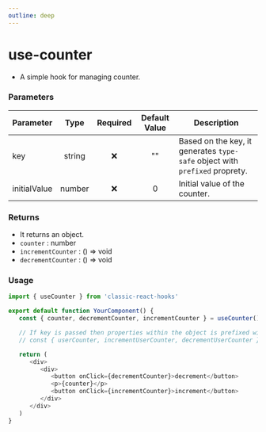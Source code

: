 ```yaml
---
outline: deep
---
```


# use-counter

-  A simple hook for managing counter.

### Parameters

| Parameter    |  Type  | Required | Default Value | Description                                                                 |
| ------------ | :----: | :------: | :-----------: | --------------------------------------------------------------------------- |
| key          | string |    ❌    |      ""       | Based on the key, it generates `type-safe` object with `prefixed` proprety. |
| initialValue | number |    ❌    |       0       | Initial value of the counter.                                               |

### Returns

-  It returns an object.
-  `counter` : number
-  `incrementCounter` : () => void
-  `decrementCounter` : () => void

### Usage

```ts
import { useCounter } from 'classic-react-hooks'

export default function YourComponent() {
   const { counter, decrementCounter, incrementCounter } = useCounter()

   // If key is passed then properties within the object is prefixed with it.
   // const { userCounter, incrementUserCounter, decrementUserCounter } = useCounter("user")

   return (
      <div>
         <div>
            <button onClick={decrementCounter}>decrement</button>
            <p>{counter}</p>
            <button onClick={incrementCounter}>increment</button>
         </div>
      </div>
   )
}
```
